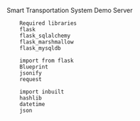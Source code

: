Smart Transportation System Demo Server

        Required libraries
        flask
        flask_sqlalchemy
        flask_marshmallow
        flask_mysqldb

        import from flask
        Blueprint
        jsonify
        request

        import inbuilt
        hashlib
        datetime
        json
